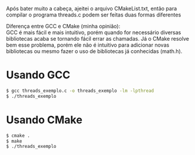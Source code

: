 Após bater muito a cabeça, ajeitei o arquivo CMakeList.txt, então para 
compilar o programa threads.c podem ser feitas duas formas diferentes

Diferença entre GCC e CMake (minha opinião):<br>
GCC é mais fácil e mais intuitivo, porém quando for necessário diversas
 bibliotecas acaba se tornando fácil errar as chamadas. Já o CMake resolve 
bem esse problema, porém ele não é intuitivo para adicionar novas bibliotecas
ou mesmo fazer o uso de bibliotecas já conhecidas (math.h).


# Usando GCC
```sh
$ gcc threads_exemplo.c -o threads_exemplo -lm -lpthread
$ ./threads_exemplo
```

# Usando CMake 
```sh
$ cmake .
$ make
$ ./threads_exemplo
```
